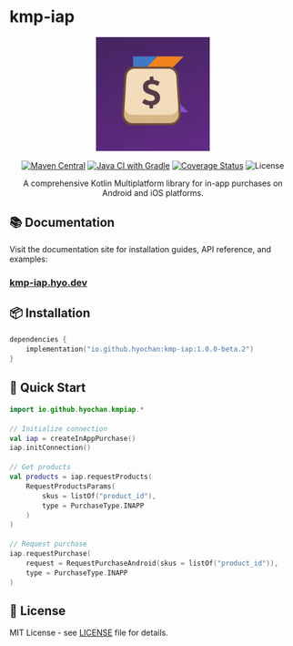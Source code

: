 # kmp-iap

<p align="center">
  <img src="https://github.com/hyochan/kmp-iap/blob/main/docs/static/img/logo.png" width="200" alt="kmp-iap logo" />
</p>

<p align="center">
  <a href="https://central.sonatype.com/artifact/io.github.hyochan/kmp-iap"><img src="https://img.shields.io/maven-central/v/io.github.hyochan/kmp-iap.svg?style=flat-square" alt="Maven Central" /></a>
  <a href="https://github.com/hyochan/kmp-iap/actions/workflows/gradle.yml"><img src="https://github.com/hyochan/kmp-iap/actions/workflows/gradle.yml/badge.svg" alt="Java CI with Gradle" /></a>
  <a href="https://codecov.io/gh/hyochan/kmp-iap"><img src="https://codecov.io/gh/hyochan/kmp-iap/branch/main/graph/badge.svg?token=YOUR_TOKEN" alt="Coverage Status" /></a>
  <img src="https://img.shields.io/badge/license-MIT-blue.svg" alt="License" />
</p>

<p align="center">
  A comprehensive Kotlin Multiplatform library for in-app purchases on Android and iOS platforms.
</p>

## 📚 Documentation

Visit the documentation site for installation guides, API reference, and examples:

### **[kmp-iap.hyo.dev](https://kmp-iap.hyo.dev)**

## 📦 Installation

```kotlin
dependencies {
    implementation("io.github.hyochan:kmp-iap:1.0.0-beta.2")
}
```

## 🚀 Quick Start

```kotlin
import io.github.hyochan.kmpiap.*

// Initialize connection
val iap = createInAppPurchase()
iap.initConnection()

// Get products
val products = iap.requestProducts(
    RequestProductsParams(
        skus = listOf("product_id"),
        type = PurchaseType.INAPP
    )
)

// Request purchase
iap.requestPurchase(
    request = RequestPurchaseAndroid(skus = listOf("product_id")),
    type = PurchaseType.INAPP
)
```

## 📄 License

MIT License - see [LICENSE](LICENSE) file for details.
